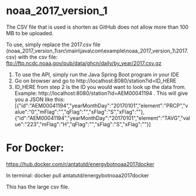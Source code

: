 # noaa_2017_version_1

The CSV file that is used is shorten as GitHub does not allow more than 100 MB to be uploaded. 

To use, simply replace the 2017.csv file (noaa_2017_version_1\src\main\java\com\example\noaa_2017_version_1\2017.csv) with the csv file:
ftp://ftp.ncdc.noaa.gov/pub/data/ghcn/daily/by_year/2017.csv.gz

1) To use the API, simply run the Java Spring Boot program in your IDE
2) Go on browser and go to http://localhost:8080/station?id=ID_HERE
3) ID_HERE from step 2 is the ID you would want to look up the data from.
Example: http://localhost:8080/station?id=AEM00041194 . This will give you a JSON like this: [{"id":"AEM00041194","yearMonthDay":"20170101","element":"PRCP","value":"0","mFlag":"","qFlag":"","sFlag":"S","xFlag":""},{"id":"AEM00041194","yearMonthDay":"20170101","element":"TAVG","value":"223","mFlag":"H","qFlag":"","sFlag":"S","xFlag":""}]



# For Docker:
https://hub.docker.com/r/antatutd/energybotnoaa2017docker 

In terminal:
  docker pull antatutd/energybotnoaa2017docker
  
This has the large csv file.
